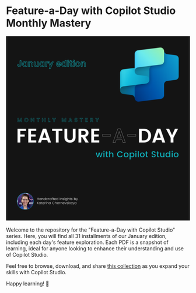 # Feature-a-Day with Copilot Studio Monthly Mastery 

![img](./Feature-a-Day-January-Edition.png)

Welcome to the repository for the "Feature-a-Day with Copilot Studio" series. Here, you will find all 31 installments of our January edition, including each day's feature exploration. Each PDF is a snapshot of learning, ideal for anyone looking to enhance their understanding and use of Copilot Studio.

Feel free to browse, download, and share [this collection](./with%20Copilot%20Studio/) as you expand your skills with Copilot Studio.

Happy learning! 🚀

